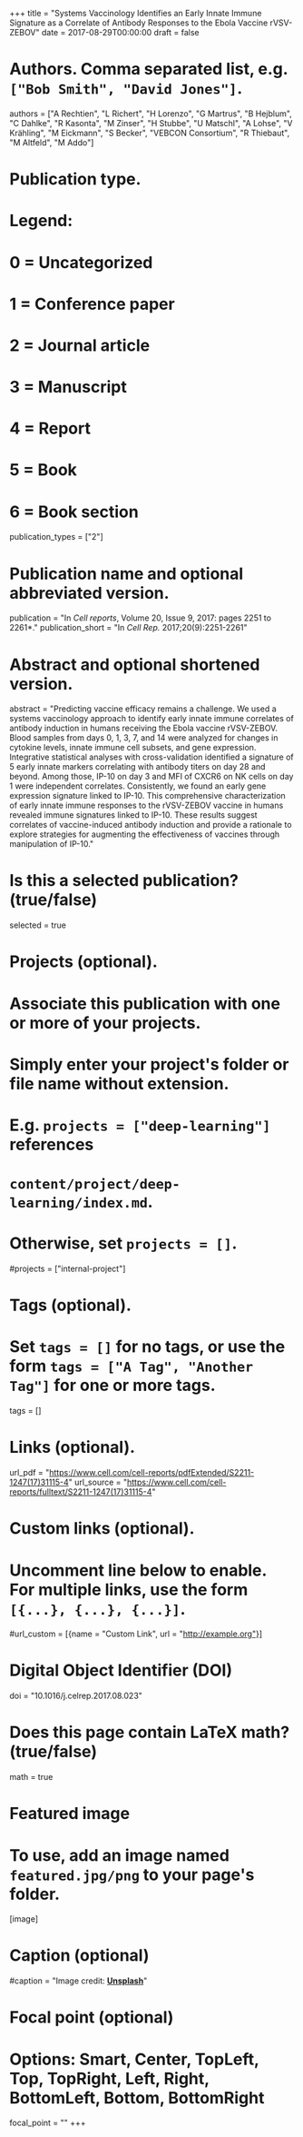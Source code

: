 +++
title = "Systems Vaccinology Identifies an Early Innate Immune Signature as a Correlate of Antibody Responses to the Ebola Vaccine rVSV-ZEBOV"
date = 2017-08-29T00:00:00
draft = false

# Authors. Comma separated list, e.g. `["Bob Smith", "David Jones"]`.
authors = ["A Rechtien", "L Richert", "H Lorenzo", "G Martrus", "B Hejblum", "C Dahlke", "R Kasonta", "M Zinser", "H Stubbe", "U Matschl", "A Lohse", "V Krähling", "M Eickmann", "S Becker", "VEBCON Consortium", "R Thiebaut", "M Altfeld", "M Addo"]

# Publication type.
# Legend:
# 0 = Uncategorized
# 1 = Conference paper
# 2 = Journal article
# 3 = Manuscript
# 4 = Report
# 5 = Book
# 6 = Book section
publication_types = ["2"]

# Publication name and optional abbreviated version.
publication = "In *Cell reports*, Volume 20, Issue 9, 2017: pages 2251 to 2261*."
publication_short = "In *Cell Rep.* 2017;20(9):2251-2261"

# Abstract and optional shortened version.
abstract = "Predicting vaccine efficacy remains a challenge. We used a systems vaccinology approach to identify early innate immune correlates of antibody induction in humans receiving the Ebola vaccine rVSV-ZEBOV. Blood samples from days 0, 1, 3, 7, and 14 were analyzed for changes in cytokine levels, innate immune cell subsets, and gene expression. Integrative statistical analyses with cross-validation identified a signature of 5 early innate markers correlating with antibody titers on day 28 and beyond. Among those, IP-10 on day 3 and MFI of CXCR6 on NK cells on day 1 were independent correlates. Consistently, we found an early gene expression signature linked to IP-10. This comprehensive characterization of early innate immune responses to the rVSV-ZEBOV vaccine in humans revealed immune signatures linked to IP-10. These results suggest correlates of vaccine-induced antibody induction and provide a rationale to explore strategies for augmenting the effectiveness of vaccines through manipulation of IP-10."

# Is this a selected publication? (true/false)
selected = true

# Projects (optional).
#   Associate this publication with one or more of your projects.
#   Simply enter your project's folder or file name without extension.
#   E.g. `projects = ["deep-learning"]` references 
#   `content/project/deep-learning/index.md`.
#   Otherwise, set `projects = []`.
#projects = ["internal-project"]

# Tags (optional).
#   Set `tags = []` for no tags, or use the form `tags = ["A Tag", "Another Tag"]` for one or more tags.
tags = []

# Links (optional).
url_pdf = "https://www.cell.com/cell-reports/pdfExtended/S2211-1247(17)31115-4"
url_source = "https://www.cell.com/cell-reports/fulltext/S2211-1247(17)31115-4"

# Custom links (optional).
#   Uncomment line below to enable. For multiple links, use the form `[{...}, {...}, {...}]`.
#url_custom = [{name = "Custom Link", url = "http://example.org"}]

# Digital Object Identifier (DOI)
doi = "10.1016/j.celrep.2017.08.023"

# Does this page contain LaTeX math? (true/false)
math = true

# Featured image
# To use, add an image named `featured.jpg/png` to your page's folder. 
[image]
  # Caption (optional)
  #caption = "Image credit: [**Unsplash**](https://unsplash.com/photos/pLCdAaMFLTE)"

  # Focal point (optional)
  # Options: Smart, Center, TopLeft, Top, TopRight, Left, Right, BottomLeft, Bottom, BottomRight
  focal_point = ""
+++
